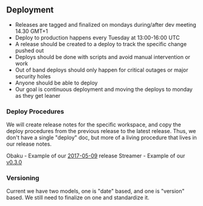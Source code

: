 ## Deployment

* Releases are tagged and finalized on mondays during/after dev meeting 14.30 GMT+1
* Deploy to production happens every Tuesday at 13:00-16:00 UTC
* A release should be created to a deploy to track the specific change pushed out
* Deploys should be done with scripts and avoid manual intervention or work
* Out of band deploys should only happen for critical outages or major security holes
* Anyone should be able to deploy
* Our goal is continuous deployment and moving the deploys to monday as they get leaner

### Deploy Procedures

We will create release notes for the specific workspace, and copy the deploy procedures from the previous release to the latest release.  Thus, we don't have a single "deploy" doc, but more of a living procedure that lives in our release notes.

Obaku - Example of our [2017-05-09](https://github.com/SYNQfm/obaku/releases/tag/2017-05-09) release
Streamer - Example of our [v0.3.0](https://github.com/SYNQfm/streamer/releases/tag/v0.3.0)

### Versioning

Current we have two models, one is "date" based, and one is "version" based.  We still need to finalize on one and standardize it.